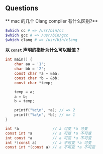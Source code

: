 ## Questions

** mac 的几个 Clang compiler 有什么区别?**

```bash
$which cc # => /usr/bin/cc
$which gcc # => /usr/bin/gcc
$which clang # => /usr/bin/clang
```

**以 `const` 声明的指针为什么可以赋值？**

```c
int main() {
    char aa = '1';
    char bb = '2';
    const char *a = &aa;
    const char *b = &bb;
    const char *temp;

    temp = a;
    a = b;
    b = temp;

    printf("%c\n", *a); // => 2
    printf("%c\n", *b); // => 1
}
```

```c
int *a               // a 可变 *a 可变
const int *a         // a 可变 *a 不可变
int const *a         // a 可变 *a 不可变
int *(const a)       // a 不可变 *a 可变
const int *(const a) // a 不可变 *a 不可变
```
